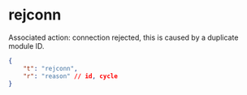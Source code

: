 # rejconn

Associated action: connection rejected, this is caused by a duplicate module ID.

```json
{
    "t": "rejconn",
    "r": "reason" // id, cycle
}
```
